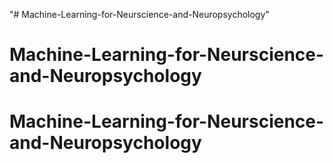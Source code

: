 "# Machine-Learning-for-Neurscience-and-Neuropsychology" 
# Machine-Learning-for-Neurscience-and-Neuropsychology
# Machine-Learning-for-Neurscience-and-Neuropsychology
